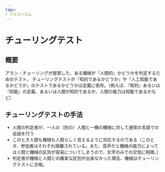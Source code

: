 ```yaml
---
tags:
- アルゴリズム
---
```


# チューリングテスト

## 概要

アラン・チューリングが提案した、ある機械が『人間的』かどうかを判定するためのテスト。
チューリングテストが『知的であるかどうか』や『人工知能であるかどうか』のテストであるかどうかは定義に依存。（例えば、『知的』あるいは『知能』の定義、あるいは人間が知的であるか、人間の能力は知能であるかなど）

## チューリングテストの手法

- 人間の判定者が、一人の（別の）人間と一機の機械に対して通常の言語での会話を行う
- このとき人間も機械も人間らしく見えるように対応するのである（このとき、参加者はそれぞれ隔離されている。また、音声だと機械の能力によっては人間と機械の区別が容易についてしまうので、文字のみでの交信に制限。）
- 判定者が機械と人間との確実な区別が出来なかった場合、機械はチューリングテストに合格。